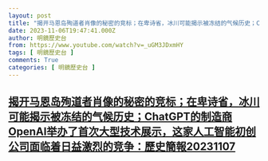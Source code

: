 ```yaml
---
layout: post
title: "揭开马恩岛殉道者肖像的秘密的竞标；在卑诗省，冰川可能揭示被冻结的气候历史；ChatGPT的制造商OpenAI举办了首次大型技术展示，这家人工智能初创公司面临着日益激烈的竞争：歷史簡報20231107"
date: 2023-11-06T19:47:41.000Z
author: 明鏡歷史台
from: https://www.youtube.com/watch?v=_uGM3JDxmHY
tags: [ 明鏡歷史台 ]
comments: True
categories: [ 明鏡歷史台 ]
---
```

<!--1699300061000-->
[揭开马恩岛殉道者肖像的秘密的竞标；在卑诗省，冰川可能揭示被冻结的气候历史；ChatGPT的制造商OpenAI举办了首次大型技术展示，这家人工智能初创公司面临着日益激烈的竞争：歷史簡報20231107](https://www.youtube.com/watch?v=_uGM3JDxmHY)
------

<div>

</div>
